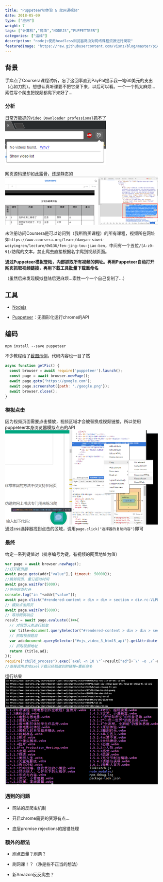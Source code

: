 ```yaml
---
title: "Puppeteer初体验 & 爬网课视频"
date: 2018-05-09
type: ["应用"]
weight: 7
tags: ["计算机","爬虫","NODEJS","PUPPETTEER"]
categories: ["运维"]
description: "nodejs使用headless浏览器爬虫对网络课程资源进行爬取"
featuredImage: "https://raw.githubusercontent.com/visnz/blog/master/pics/pup/title.png"
---
```

## 背景
手痒点了Coursera课程试听，忘了这回事直到PayPal提示我一笔60美元的支出（心如刀割）。想想认真听课要不把它录下来，以后可以看。一个一个抓太麻烦…索性写个爬虫把视频都爬下来好了…

### 分析
日常万能抓的``Video Downloader professional``抓不了
![](https://raw.githubusercontent.com/visnz/blog/master/pics/pup/01.png)

网页源码里却如此露骨，还是静态的
![](https://raw.githubusercontent.com/visnz/blog/master/pics/pup/02.png)

未注册访问Coursera是可以访问到（我所购买课程）的所有课程，视频所在网址如``https://www.coursera.org/learn/daoyan-siwei-weiyingren/lecture/0W13U/fen-jing-tou-jiao-ben``，中间有一个五位``/[A-z0-9]/``防爬的文本，禁止爬虫直接根据名字爬到视频页面。

**通过Puppeteer模拟登陆，内部抓取所有视频的网址。再用Puppeteer自动打开网页抓取视频链接，再用下载工具批量下载重命名**

（虽然后来发现模拟登陆后更麻烦…索性一个一个自己复制了…）

## 工具
- [Nodejs](https://nodejs.org/)

- [Puppeteer](https://github.com/GoogleChrome/puppeteer)：无图形化运行chrome的API

## 编码
``npm install --save puppeteer``

不少教程给了[截图示例](https://blog.fundebug.com/2017/11/01/guide-to-automating-scraping-the-web-with-js/)，代码内容也一目了然
```js
async function getPic() {
  const browser = await require('puppeteer').launch();
  const page = await browser.newPage();
  await page.goto('https://google.com');
  await page.screenshot({path: './google.png'});
  await browser.close();
}
```

### 模拟点击
因为视频页面需要点击播放，视频区域才会被替换成视频链接，所以使用puppeteer本身浏览器模拟点击的API
![](https://raw.githubusercontent.com/visnz/blog/master/pics/pup/04.png)
通过css选择器找到点击的区域，调用``page.click("选择器的复制内容")``即可

### 最终
给定一系列键值对（排序编号为键，有视频的网页地址为值）
```js
var page = await browser.newPage();
//打开新页面
await page.goto(addr["value"],{ timeout: 50000});
//跳转网页，重订超时时间
await page.waitFor(5000);
//等待网页打开
console.log("in "+addr["value"]);
await page.click("#rendered-content > div > div > section > div.rc-VLPLoggedOutPage > div.rc-VLPVideoPlayer > div > div.video-overlay.video-js.vjs-big-play-centered > button");
// 模拟点击网页
await page.waitFor(5000);
// 等待网页响应
result = await page.evaluate(()=>{
  // 对网页元素进行抓取
  var title=document.querySelector("#rendered-content > div > div > section > div.rc-VLPLoggedOutPage > div.rc-VLPVideoPlayer > h1").innerText;
  // 抓取视频题目
  var ad=document.querySelector("#vjs_video_3_html5_api").getAttribute("src");
  // 抓取视频地址
  return {title,ad};
});
require("child_process").exec(`axel -n 10 \"`+result["ad"]+`\" -o ./`+addr["key"]+result["title"]+".webm\n",(e,so,se)=>{});
//直接调用本地axel下载已经抓取到的链接+重新命名
```

运行结果
![](https://raw.githubusercontent.com/visnz/blog/master/pics/pup/03.png)
![](https://raw.githubusercontent.com/visnz/blog/master/pics/pup/05.png)

### 遇到的问题

- 网站的反爬虫机制

- 开启chrome需要的资源有点…

- 底层promise rejections的报错处理

### 额外的想法

- 刷点击量？刷票？

- 刷网课！？（净是些不正当的想法）

- 新Amazon反反爬虫？
